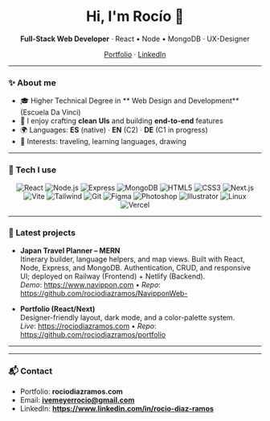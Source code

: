 <!-- Profile README for rociodiazramos -->
<div align="center">

<h1>Hi, I'm Rocío 👋</h1>
<p><strong>Full-Stack Web Developer</strong> · React • Node • MongoDB · UX-Designer</p>

<a href="https://rociodiazramos.com" target="_blank">Portfolio</a> ·
<a href="https://www.linkedin.com/in/rocio-diaz-ramos" target="_blank">LinkedIn</a>

</div>

---

### ✨ About me
- 🎓 Higher Technical Degree in ** Web Design and Development** (Escuela Da Vinci)
- 🧰 I enjoy crafting **clean UIs** and building **end-to-end** features
- 🌍 Languages: **ES** (native) · **EN** (C2) · **DE** (C1 in progress)
- 🎒 Interests: traveling, learning languages, drawing

---

### 🧱 Tech I use
<div align="center">

<!-- Core -->
<img alt="React" src="https://img.shields.io/badge/React-20232A?logo=react&logoColor=61DAFB&labelColor=20232A" />
<img alt="Node.js" src="https://img.shields.io/badge/Node.js-20232A?logo=nodedotjs&logoColor=339933&labelColor=20232A" />
<img alt="Express" src="https://img.shields.io/badge/Express-20232A?logo=express&logoColor=FFFFFF&labelColor=20232A" />
<img alt="MongoDB" src="https://img.shields.io/badge/MongoDB-20232A?logo=mongodb&logoColor=47A248&labelColor=20232A" />

<!-- Frontend -->
<img alt="HTML5" src="https://img.shields.io/badge/HTML5-20232A?logo=html5&logoColor=E34F26&labelColor=20232A" />
<img alt="CSS3" src="https://img.shields.io/badge/CSS3-20232A?logo=css3&logoColor=1572B6&labelColor=20232A" />
<img alt="Next.js" src="https://img.shields.io/badge/Next.js-20232A?logo=nextdotjs&logoColor=FFFFFF&labelColor=20232A" />
<img alt="Vite" src="https://img.shields.io/badge/Vite-20232A?logo=vite&logoColor=646CFF&labelColor=20232A" />
<img alt="Tailwind" src="https://img.shields.io/badge/Tailwind-20232A?logo=tailwindcss&logoColor=06B6D4&labelColor=20232A" />

<!-- Tools -->
<img alt="Git" src="https://img.shields.io/badge/Git-20232A?logo=git&logoColor=F05032&labelColor=20232A" />
<img alt="Figma" src="https://img.shields.io/badge/Figma-20232A?logo=figma&logoColor=F24E1E&labelColor=20232A" />
<img alt="Photoshop" src="https://img.shields.io/badge/Photoshop-20232A?logo=adobephotoshop&logoColor=31A8FF&labelColor=20232A" />
<img alt="Illustrator" src="https://img.shields.io/badge/Illustrator-20232A?logo=adobeillustrator&logoColor=FF9A00&labelColor=20232A" />
<img alt="Linux" src="https://img.shields.io/badge/Linux-20232A?logo=linux&logoColor=FCC624&labelColor=20232A" />
<img alt="Vercel" src="https://img.shields.io/badge/Vercel-20232A?logo=vercel&logoColor=FFFFFF&labelColor=20232A" />

</div>




---

### 📌 Latest projects

- **Japan Travel Planner – MERN**  
   Itinerary builder, language helpers, and map views. Built with React, Node, Express, and MongoDB. Authentication, CRUD, and responsive UI; deployed on Railway (Frontend) + Netlify (Backend).  
  _Demo_: https://www.navippon.com • _Repo_: https://github.com/rociodiazramos/NavipponWeb-

- **Portfolio (React/Next)**  
  Designer-friendly layout, dark mode, and a color-palette system.  
  _Live_: https://rociodiazramos.com • _Repo_: https://github.com/rociodiazramos/portfolio

---


---

### 📬 Contact
- Portfolio: **rociodiazramos.com**  
- Email: **ivemeyerrocio@gmail.com**  
- LinkedIn: **https://www.linkedin.com/in/rocio-diaz-ramos**
